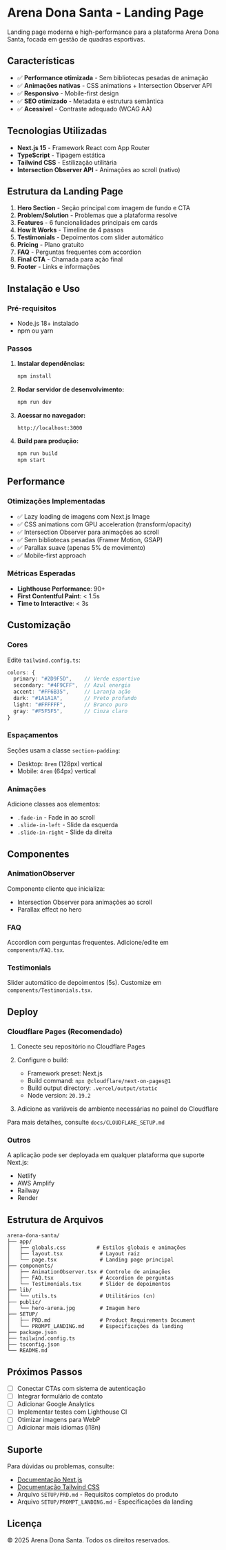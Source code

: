 # Arena Dona Santa - Landing Page

Landing page moderna e high-performance para a plataforma Arena Dona Santa, focada em gestão de quadras esportivas.

## Características

- ✅ **Performance otimizada** - Sem bibliotecas pesadas de animação
- ✅ **Animações nativas** - CSS animations + Intersection Observer API
- ✅ **Responsivo** - Mobile-first design
- ✅ **SEO otimizado** - Metadata e estrutura semântica
- ✅ **Acessível** - Contraste adequado (WCAG AA)

## Tecnologias Utilizadas

- **Next.js 15** - Framework React com App Router
- **TypeScript** - Tipagem estática
- **Tailwind CSS** - Estilização utilitária
- **Intersection Observer API** - Animações ao scroll (nativo)

## Estrutura da Landing Page

1. **Hero Section** - Seção principal com imagem de fundo e CTA
2. **Problem/Solution** - Problemas que a plataforma resolve
3. **Features** - 6 funcionalidades principais em cards
4. **How It Works** - Timeline de 4 passos
5. **Testimonials** - Depoimentos com slider automático
6. **Pricing** - Plano gratuito
7. **FAQ** - Perguntas frequentes com accordion
8. **Final CTA** - Chamada para ação final
9. **Footer** - Links e informações

## Instalação e Uso

### Pré-requisitos

- Node.js 18+ instalado
- npm ou yarn

### Passos

1. **Instalar dependências:**
   ```bash
   npm install
   ```

2. **Rodar servidor de desenvolvimento:**
   ```bash
   npm run dev
   ```

3. **Acessar no navegador:**
   ```
   http://localhost:3000
   ```

4. **Build para produção:**
   ```bash
   npm run build
   npm start
   ```

## Performance

### Otimizações Implementadas

- ✅ Lazy loading de imagens com Next.js Image
- ✅ CSS animations com GPU acceleration (transform/opacity)
- ✅ Intersection Observer para animações ao scroll
- ✅ Sem bibliotecas pesadas (Framer Motion, GSAP)
- ✅ Parallax suave (apenas 5% de movimento)
- ✅ Mobile-first approach

### Métricas Esperadas

- **Lighthouse Performance**: 90+
- **First Contentful Paint**: < 1.5s
- **Time to Interactive**: < 3s

## Customização

### Cores

Edite `tailwind.config.ts`:

```typescript
colors: {
  primary: "#2D9F5D",    // Verde esportivo
  secondary: "#4F9CFF",  // Azul energia
  accent: "#FF6B35",     // Laranja ação
  dark: "#1A1A1A",       // Preto profundo
  light: "#FFFFFF",      // Branco puro
  gray: "#F5F5F5",       // Cinza claro
}
```

### Espaçamentos

Seções usam a classe `section-padding`:
- Desktop: `8rem` (128px) vertical
- Mobile: `4rem` (64px) vertical

### Animações

Adicione classes aos elementos:
- `.fade-in` - Fade in ao scroll
- `.slide-in-left` - Slide da esquerda
- `.slide-in-right` - Slide da direita

## Componentes

### AnimationObserver
Componente cliente que inicializa:
- Intersection Observer para animações ao scroll
- Parallax effect no hero

### FAQ
Accordion com perguntas frequentes. Adicione/edite em `components/FAQ.tsx`.

### Testimonials
Slider automático de depoimentos (5s). Customize em `components/Testimonials.tsx`.

## Deploy

### Cloudflare Pages (Recomendado)

1. Conecte seu repositório no Cloudflare Pages
2. Configure o build:
   - Framework preset: Next.js
   - Build command: `npx @cloudflare/next-on-pages@1`
   - Build output directory: `.vercel/output/static`
   - Node version: `20.19.2`

3. Adicione as variáveis de ambiente necessárias no painel do Cloudflare

Para mais detalhes, consulte `docs/CLOUDFLARE_SETUP.md`

### Outros

A aplicação pode ser deployada em qualquer plataforma que suporte Next.js:
- Netlify
- AWS Amplify
- Railway
- Render

## Estrutura de Arquivos

```
arena-dona-santa/
├── app/
│   ├── globals.css          # Estilos globais e animações
│   ├── layout.tsx            # Layout raiz
│   └── page.tsx              # Landing page principal
├── components/
│   ├── AnimationObserver.tsx # Controle de animações
│   ├── FAQ.tsx               # Accordion de perguntas
│   └── Testimonials.tsx      # Slider de depoimentos
├── lib/
│   └── utils.ts              # Utilitários (cn)
├── public/
│   └── hero-arena.jpg        # Imagem hero
├── SETUP/
│   ├── PRD.md                # Product Requirements Document
│   └── PROMPT_LANDING.md     # Especificações da landing
├── package.json
├── tailwind.config.ts
├── tsconfig.json
└── README.md
```

## Próximos Passos

- [ ] Conectar CTAs com sistema de autenticação
- [ ] Integrar formulário de contato
- [ ] Adicionar Google Analytics
- [ ] Implementar testes com Lighthouse CI
- [ ] Otimizar imagens para WebP
- [ ] Adicionar mais idiomas (i18n)

## Suporte

Para dúvidas ou problemas, consulte:
- [Documentação Next.js](https://nextjs.org/docs)
- [Documentação Tailwind CSS](https://tailwindcss.com/docs)
- Arquivo `SETUP/PRD.md` - Requisitos completos do produto
- Arquivo `SETUP/PROMPT_LANDING.md` - Especificações da landing

## Licença

© 2025 Arena Dona Santa. Todos os direitos reservados.
